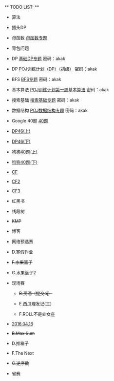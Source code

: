 ** TODO LIST: **

* 算法

 * 插头DP 
 
 * 母函数 [母函数专题](http://acm.hust.edu.cn/vjudge/contest/view.action?cid=52844#overview)
 
 * 背包问题
 
 * DP [基础DP专题](http://acm.hust.edu.cn/vjudge/contest/view.action?cid=110508#overview) 密码：akak
 
 * DP [POJ训练计划（DP）（初级）](http://acm.hust.edu.cn/vjudge/contest/view.action?cid=99272#overview) 密码：akak
 
 * BFS [BFS专题](http://acm.hust.edu.cn/vjudge/contest/view.action?cid=87959#overview) 密码：akak
 
 * 基本算法 [POJ训练计划第一周基本算法](POJ训练计划第一周基本算法) 密码：akak
 
 * 搜索基础 [搜索基础专题](http://acm.hust.edu.cn/vjudge/contest/view.action?cid=101987#overview) 密码：akak
 
 * 数据结构 [POJ数据结构专题](http://acm.hust.edu.cn/vjudge/contest/view.action?cid=100412#overview) 密码：akak

 * Google 40题 [40题](http://www.cnblogs.com/kuangbin/archive/2012/12/12/2814575.html)

 * [DP46(上)](http://acm.hust.edu.cn/vjudge/contest/view.action?cid=120123#overview)

 * [DP46(下)](http://acm.hust.edu.cn/vjudge/contest/view.action?cid=120124#overview)

 * [狗狗40题(上)](http://acm.hust.edu.cn/vjudge/contest/view.action?cid=120108#overview)

 * [狗狗40题(下)](http://acm.hust.edu.cn/vjudge/contest/view.action?cid=120110#overview)

 * [CF](http://acm.hust.edu.cn/vjudge/contest/view.action?cid=120117#overview)

 * [CF2](http://acm.hust.edu.cn/vjudge/contest/view.action?cid=120125#overview)

 * [CF3](http://acm.hust.edu.cn/vjudge/contest/view.action?cid=120761#problem)



 * 红黑书

 * 线段树
 
 * ~~KMP~~



* 博客

 *  网络预选赛
 
   * D.寒假作业
 
   * ~~F.水果篮子~~
  
   * G.水果篮子2
  
 * 现场赛
 
   * ~~B.买酒（提交oj）~~
  
   * E.西瓜理发记(三)
  
   * F.ROLL不是处女座

  * [2016.04.16](http://acm.hust.edu.cn/vjudge/contest/view.action?cid=113042#overview)
   
   * ~~B.Max Sum~~
   
   * D.推箱子
   
   * F.The Next
   
   * ~~G.逆序数~~
  
  * 省赛
  
